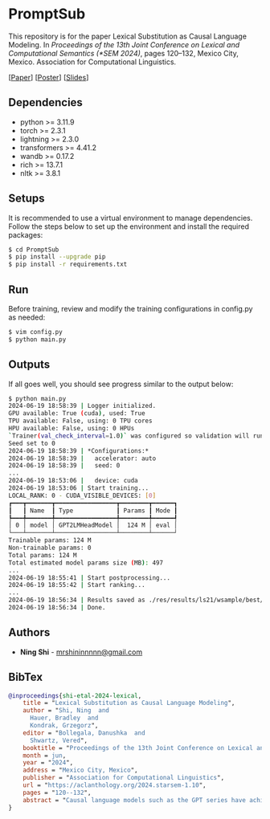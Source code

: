 # PromptSub
This repository is for the paper Lexical Substitution as Causal Language Modeling. In *Proceedings of the 13th Joint Conference on Lexical and Computational Semantics (\*SEM 2024)*, pages 120–132, Mexico City, Mexico. Association for Computational Linguistics.

[[Paper](https://aclanthology.org/2024.starsem-1.10/)] [[Poster](https://github.com/ShiningLab/PromptSub/blob/main/assets/poster.pdf)] [[Slides](https://github.com/ShiningLab/PromptSub/blob/main/assets/slides.pdf)]

## Dependencies
+ python >= 3.11.9
+ torch >= 2.3.1
+ lightning >= 2.3.0
+ transformers >= 4.41.2
+ wandb >= 0.17.2
+ rich >= 13.7.1
+ nltk >= 3.8.1

## Setups
It is recommended to use a virtual environment to manage dependencies. Follow the steps below to set up the environment and install the required packages:
```sh
$ cd PromptSub
$ pip install --upgrade pip
$ pip install -r requirements.txt
```

## Run
Before training, review and modify the training configurations in config.py as needed:
```sh
$ vim config.py
$ python main.py
```

## Outputs
If all goes well, you should see progress similar to the output below:
```sh
$ python main.py
2024-06-19 18:58:39 | Logger initialized.
GPU available: True (cuda), used: True
TPU available: False, using: 0 TPU cores
HPU available: False, using: 0 HPUs
`Trainer(val_check_interval=1.0)` was configured so validation will run at the end of the training epoch..
Seed set to 0
2024-06-19 18:58:39 | *Configurations:*
2024-06-19 18:58:39 |   accelerator: auto
2024-06-19 18:58:39 |   seed: 0
...
2024-06-19 18:53:06 |   device: cuda
2024-06-19 18:53:06 | Start training...
LOCAL_RANK: 0 - CUDA_VISIBLE_DEVICES: [0]
┏━━━┳━━━━━━━┳━━━━━━━━━━━━━━━━━┳━━━━━━━━┳━━━━━━┓
┃   ┃ Name  ┃ Type            ┃ Params ┃ Mode ┃
┡━━━╇━━━━━━━╇━━━━━━━━━━━━━━━━━╇━━━━━━━━╇━━━━━━┩
│ 0 │ model │ GPT2LMHeadModel │  124 M │ eval │
└───┴───────┴─────────────────┴────────┴──────┘
Trainable params: 124 M
Non-trainable params: 0
Total params: 124 M
Total estimated model params size (MB): 497
...
2024-06-19 18:55:41 | Start postprocessing...
2024-06-19 18:55:42 | Start ranking...
...
2024-06-19 18:56:34 | Results saved as ./res/results/ls21/wsample/best/base/gpt2-medium/0.pkl.
2024-06-19 18:56:34 | Done.
```

## Authors
* **Ning Shi** - mrshininnnnn@gmail.com

## BibTex
```bibtex
@inproceedings{shi-etal-2024-lexical,
    title = "Lexical Substitution as Causal Language Modeling",
    author = "Shi, Ning  and
      Hauer, Bradley  and
      Kondrak, Grzegorz",
    editor = "Bollegala, Danushka  and
      Shwartz, Vered",
    booktitle = "Proceedings of the 13th Joint Conference on Lexical and Computational Semantics (*SEM 2024)",
    month = jun,
    year = "2024",
    address = "Mexico City, Mexico",
    publisher = "Association for Computational Linguistics",
    url = "https://aclanthology.org/2024.starsem-1.10",
    pages = "120--132",
    abstract = "Causal language models such as the GPT series have achieved significant success across various domains. However, their application to the lexical substitution task (LST) remains largely unexplored due to inherent limitations in autoregressive decoding. Our work is motivated by our observation that existing LST approaches tend to suffer from a misalignment between the pre-training objectives of the language models that they employ, and their subsequent fine-tuning and application for substitute generation. We introduce PromptSub, the first system to use causal language modeling (CLM) for LST. Through prompt-aware fine-tuning, PromptSub not only enriches the given context with additional knowledge, but also leverages the unidirectional nature of autoregressive decoding. PromptSub consistently outperforms GeneSis, the best previously published supervised LST method. Further analysis demonstrates the potential of PromptSub to further benefit from increased model capacity, expanded data resources, and retrieval of external knowledge. By framing LST within the paradigm of CLM, our approach indicates the versatility of general CLM-based systems, such as ChatGPT, in catering to specialized tasks, including LST.",
}
```